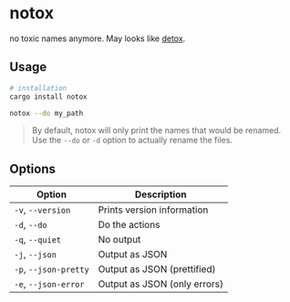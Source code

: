 # notox

no toxic names anymore. May looks like [detox](https://github.com/dharple/detox).

## Usage

```sh
# installation
cargo install notox

notox --do my_path
```

> By default, notox will only print the names that would be renamed. Use the `--do` or `-d` option to actually rename the files.

## Options

| Option                | Description                  |
| --------------------- | ---------------------------- |
| `-v`, `--version`     | Prints version information   |
| `-d`, `--do`          | Do the actions               |
| `-q`, `--quiet`       | No output                    |
| `-j`, `--json`        | Output as JSON               |
| `-p`, `--json-pretty` | Output as JSON (prettified)  |
| `-e`, `--json-error`  | Output as JSON (only errors) |
